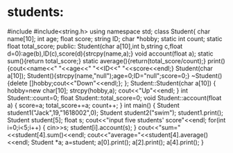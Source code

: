 # students:
#include<iostream>
#include<string.h>
using namespace std;
class Student{
	char name[10];
	int age;
	float score;
	string ID;
	char *hobby;
	static int count;
	static float total_score;
	public:
		Student(char a[10],int b,string c,float d=0):age(b),ID(c),score(d){strcpy(name,a);}
		void account(float a); 
		static sum(){return total_score;}
		static average(){return(total_score/count);}
		print(){cout<<name<<" "<<age<<" "<<ID<<" "<<score<<endl;}
		Student(char a[10]);
		Student(){strcpy(name,"null");age=0;ID="null";score=0;}
		~Student(){delete []hobby;cout<<"Down"<<endl;};
}; 
Student::Student(char a[10])
{
	hobby=new char[10];
	strcpy(hobby,a);
	cout<<"Up"<<endl;
}
int Student::count=0;
float Student::total_score=0;
void Student::account(float a)
{
	score=a;
	total_score+=a;
	count++;
}
int main()
{
	Student student1("Jack",19,"1618002",0);
	Student student2("swim");
	student1.print();
    Student student[5];
    float s;
    cout<<"input five students' score"<<endl;
    for(int i=0;i<5;i++)
    {
    	cin>>s;
    	student[i].account(s);
	}
	cout<<"sum="<<student[4].sum()<<endl;
	cout<<"average="<<student[4].average()<<endl;
	Student *a;
	a=student;
	a[0].print();
	a[2].print();
	a[4].print();
}
